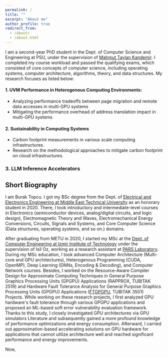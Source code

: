 ```yaml
---
permalink: /
title: ""
excerpt: "About me"
author_profile: true
redirect_from: 
  - /about/
  - /about.html
---
```


I am a second-year PhD student in the Dept. of Computer Science and Engineering at PSU, under the supervision of [Mahmut Taylan Kandemir]([url](https://www.cse.psu.edu/hpcl/kandemir/)). I completed my course workload and passed the qualifying exams, which consisted of core concepts of computer science, including operating systems, computer architecture, algorithms, theory, and data structures. My research focuses as listed below: 
#### 1. UVM Performance in Heterogenous Computing Environments:
- Analyzing performance tradeoffs between page migration and remote data accesses in multi-GPU systems
- Mitigating the performance overhead of address translation impact in multi-GPU systems

#### 2. Sustainability in Computing Systems
- Carbon footprint measurements in various scale computing infrastructures.
- Research on the methodological approaches to mitigate carbon footprint on cloud infrastructures.

### 3. LLM Inference Accelerators


## Short Biography
I am Burak Topcu. I got my BSc degree from the Dept. of [Electrical and Electronics Engineering at Middle East Technical University]([url](https://eee.metu.edu.tr/)) as an honorary student in 2020. There, I took introductory and intermediate-level courses in Electronics (semiconductor devices, analog/digital circuits, and logic design), Electromagnetic Theory and Waves, Electromechanical Energy Conversions, Circuits, Signals and Systems, and Core Computer Science (Data structures, operating systems, and so on.) domains.

After graduating from METU in 2020, I started my MSc at the [Dept. of Computer Engineering at Izmir Institute of Technology]([url](https://ceng.iyte.edu.tr/)) under the supervision of Isil Oz, working as a research assistant at [PARS Laboratory]([url](https://parsiyte.github.io/)). During my MSc education, I took advanced Computer Architecture (Multi-core and GPU architectures), Heterogenous Programming (CUDA, OpenMP), Deep Learning (DNNs, Encoding & Decoding), and Computer Network courses. Besides, I worked on the Resource-Aware Compiler Design for Approximate Computing Techniques in General Purpose Graphics Processing Units (GPGPU) Applications (RAPPROX, TUBITAK 2519) and Hardware Fault Tolerance Analysis for General Purpose Graphics Processing Units (GPGPU) Applications ([FTGPGPU]([url](https://scholar.google.com/citations?view_op=view_citation&hl=tr&user=Jber3GMAAAAJ&sortby=pubdate&citation_for_view=Jber3GMAAAAJ:QIV2ME_5wuYC)), TUBITAK 3501) Projects. While working on these research projects, I first analyzed GPU hardware's fault tolerance through various GPGPU applications and proposed an ML-based soft error vulnerability evaluation framework. Thanks to this study, I closely investigated GPU architectures via GPU simulators  Literature and subsequently gained a more profound knowledge of performance optimizations and energy consumption. Afterward, I carried out approximation-based accelerating solutions on GPU hardware for applications that cannot utilize architecture well and reached significant performance and energy improvements. 

Now, 

